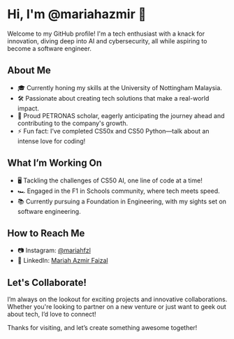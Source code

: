 # Hi, I'm @mariahazmir 👋

Welcome to my GitHub profile! I'm a tech enthusiast with a knack for innovation, diving deep into AI and cybersecurity, all while aspiring to become a software engineer.

## About Me

- 🎓 Currently honing my skills at the University of Nottingham Malaysia.
- 🛠️ Passionate about creating tech solutions that make a real-world impact.
- 🌱 Proud PETRONAS scholar, eagerly anticipating the journey ahead and contributing to the company's growth.
- ⚡ Fun fact: I’ve completed CS50x and CS50 Python—talk about an intense love for coding!

## What I’m Working On

- 🖥️ Tackling the challenges of CS50 AI, one line of code at a time!
- 🏎️ Engaged in the F1 in Schools community, where tech meets speed.
- 📚 Currently pursuing a Foundation in Engineering, with my sights set on software engineering.

## How to Reach Me

- 📷 Instagram: [@mariahfzl](https://www.instagram.com/mariahfzl/)
- 💼 LinkedIn: [Mariah Azmir Faizal](https://www.linkedin.com/in/mariah-azmir-faizal/)

## Let's Collaborate!

I’m always on the lookout for exciting projects and innovative collaborations. Whether you're looking to partner on a new venture or just want to geek out about tech, I’d love to connect!

Thanks for visiting, and let’s create something awesome together!
